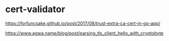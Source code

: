 # cert-validator


https://forfuncsake.github.io/post/2017/08/trust-extra-ca-cert-in-go-app/

https://www.agwa.name/blog/post/parsing_tls_client_hello_with_cryptobyte
